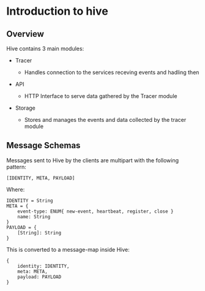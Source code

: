 # Introduction to hive

## Overview

Hive contains 3 main modules:
- Tracer
    - Handles connection to the services receving events and hadling then

- API
    - HTTP Interface to serve data gathered by the Tracer module

- Storage
    - Stores and manages the events and data collected by the tracer module

## Message Schemas

Messages sent to Hive by the clients are multipart with the following pattern:

```
[IDENTITY, META, PAYLOAD]
```
Where:

```
IDENTITY = String
META = {
    event-type: ENUM{ new-event, heartbeat, register, close }
    name: String
}
PAYLOAD = {
    [String]: String
}
```

This is converted to a message-map inside Hive:

```
{
    identity: IDENTITY,
    meta: META,
    payload: PAYLOAD
}
```